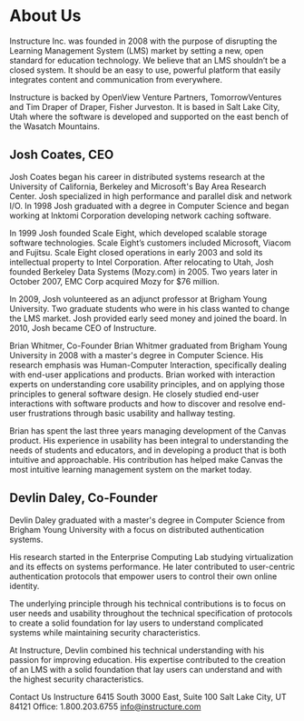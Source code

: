 About Us
========

Instructure Inc. was founded in 2008 with the purpose of disrupting the Learning Management System (LMS) market by setting a new, open standard for education technology. We believe that an LMS shouldn’t be a closed system. It should be an easy to use, powerful platform that easily integrates content and communication from everywhere.  

Instructure is backed by OpenView Venture Partners, TomorrowVentures and Tim Draper of Draper, Fisher Jurveston. It is based in Salt Lake City, Utah where the software is developed and supported on the east bench of the Wasatch Mountains.

Josh Coates, CEO
----------------

Josh Coates began his career in distributed systems research at the University of California, Berkeley and Microsoft's Bay Area Research Center.  Josh specialized in high performance and parallel disk and network I/O.  In 1998 Josh graduated with a degree in Computer Science and began working at Inktomi Corporation developing network caching software.

In 1999 Josh founded Scale Eight, which developed scalable storage software technologies. Scale Eight’s customers included Microsoft, Viacom and Fujitsu.  Scale Eight closed operations in early 2003 and sold its intellectual property to Intel Corporation. After relocating to Utah, Josh founded Berkeley Data Systems (Mozy.com) in 2005. Two years later in October 2007, EMC Corp acquired Mozy for $76 million.

In 2009, Josh volunteered as an adjunct professor at Brigham Young University. Two graduate students who were in his class wanted to change the LMS market. Josh provided early seed money and joined the board. In 2010, Josh became CEO of Instructure. 

Brian Whitmer,  Co-Founder
Brian Whitmer graduated from Brigham Young University in 2008 with a master's degree in  Computer Science. His research emphasis was Human-Computer Interaction,  specifically dealing with end-user applications and products. Brian  worked with interaction experts on understanding core usability principles, and on applying those principles to general software design.  He closely studied end-user interactions with software products and how to discover and resolve end-user frustrations through basic usability and hallway testing. 

Brian has spent the last three years managing development of the  Canvas product.  His experience in usability has been integral to  understanding the needs of students and educators, and in developing  a product that is both intuitive and approachable.  His contribution has  helped make Canvas the most intuitive learning management system on the market today.

Devlin Daley, Co-Founder
------------------------

Devlin Daley graduated with a master's degree in Computer Science from Brigham Young University with a focus on distributed authentication systems.

His research started in the Enterprise Computing Lab studying virtualization and its effects on systems performance. He later contributed to user-centric authentication protocols that empower users to control their own online identity.  

The underlying principle through his technical contributions is to focus on user needs and usability throughout the technical specification of protocols to create a solid foundation for lay users to understand complicated systems while maintaining security characteristics.

At Instructure, Devlin combined his technical understanding with his passion for improving education. His expertise contributed to the creation of an LMS with a solid foundation that lay users can understand and with the highest security characteristics.

Contact Us
Instructure
6415 South 3000 East, Suite 100 
Salt Lake City, UT 84121 
Office: 1.800.203.6755 
info@instructure.com
